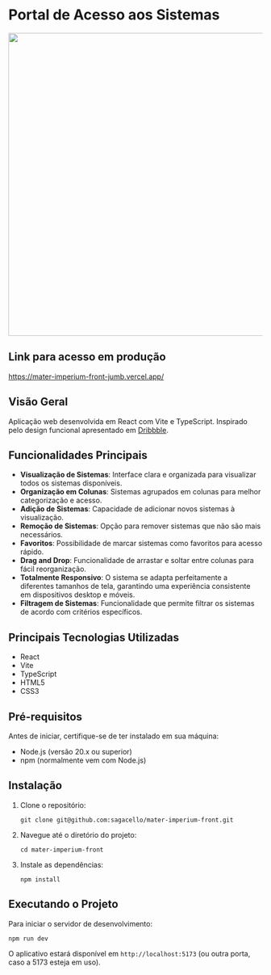# Portal de Acesso aos Sistemas

<img src="https://github.com/user-attachments/assets/dc0d3d58-48a7-48a9-808d-e8b1369cb13c" width="600px" />

## Link para acesso em produção
https://mater-imperium-front-jumb.vercel.app/

## Visão Geral

Aplicação web desenvolvida em React com Vite e TypeScript. Inspirado pelo design
funcional apresentado em
[Dribbble](https://github.com/sagacello/mater-imperium-front/blob/main/AcessoSistemas.jpg).

## Funcionalidades Principais

- **Visualização de Sistemas**: Interface clara e organizada para visualizar
  todos os sistemas disponíveis.
- **Organização em Colunas**: Sistemas agrupados em colunas para melhor
  categorização e acesso.
- **Adição de Sistemas**: Capacidade de adicionar novos sistemas à visualização.
- **Remoção de Sistemas**: Opção para remover sistemas que não são mais
  necessários.
- **Favoritos**: Possibilidade de marcar sistemas como favoritos para acesso
  rápido.
- **Drag and Drop**: Funcionalidade de arrastar e soltar entre colunas para
  fácil reorganização.
- **Totalmente Responsivo**: O sistema se adapta perfeitamente a diferentes
  tamanhos de tela, garantindo uma experiência consistente em dispositivos
  desktop e móveis.
- **Filtragem de Sistemas**: Funcionalidade que permite filtrar os sistemas de
  acordo com critérios específicos.

## Principais Tecnologias Utilizadas

- React
- Vite
- TypeScript
- HTML5
- CSS3

## Pré-requisitos

Antes de iniciar, certifique-se de ter instalado em sua máquina:

- Node.js (versão 20.x ou superior)
- npm (normalmente vem com Node.js)

## Instalação

1. Clone o repositório:

   ```
   git clone git@github.com:sagacello/mater-imperium-front.git
   ```

2. Navegue até o diretório do projeto:

   ```
   cd mater-imperium-front
   ```

3. Instale as dependências:
   ```
   npm install
   ```

## Executando o Projeto

Para iniciar o servidor de desenvolvimento:

```
npm run dev
```

O aplicativo estará disponível em `http://localhost:5173` (ou outra porta, caso
a 5173 esteja em uso).
